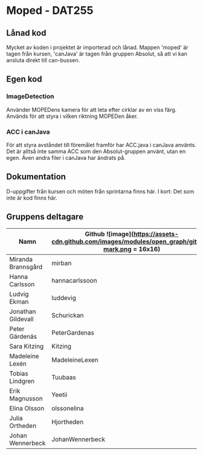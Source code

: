 # Moped - DAT255


## Lånad kod
Mycket av koden i projektet är importerad och lånad. Mappen 'moped' är tagen från kursen, 'canJava' är tagen från gruppen Absolut, så att vi kan ansluta direkt till can-bussen. 

## Egen kod
### ImageDetection
Använder MOPEDens kamera för att leta efter cirklar av en viss färg. Används för att styra i vilken riktning MOPEDen åker. 

### ACC i canJava
För att styra avståndet till föremålet framför har ACC.java i canJava använts. Det är alltså inte samma ACC som den Absolut-gruppen använt, utan en egen. Även andra filer i canJava har ändrats på.

## Dokumentation
D-uppgifter från kursen och möten från sprintarna finns här. I kort: Det som inte är kod finns här. 

## Gruppens deltagare

| Namn               |  Github ![image](https://assets-cdn.github.com/images/modules/open_graph/github-mark.png = 16x16)            |
|--------------------|--------------------|
| Miranda Brannsgård |  mirban            |
| Hanna Carlsson     |  hannacarlssoon    |
| Ludvig Ekman       |  luddevig          |
| Jonathan Gildevall |  Schurickan        |
| Peter Gärdenäs     |  PeterGardenas     |
| Sara Kitzing       |  Kitzing           |
| Madeleine Lexén    |  MadeleineLexen    |
| Tobias Lindgren    |  Tuubaas           |
| Erik Magnusson     |  Yeetii            |
| Elina Olsson       |  olssonelina       |
| Julia Ortheden     |  Hjortheden        |
| Johan Wennerbeck   |  JohanWennerbeck   |
